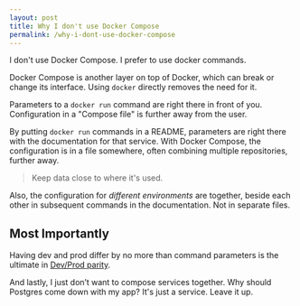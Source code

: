 ```yaml
---
layout: post
title: Why I don't use Docker Compose
permalink: /why-i-dont-use-docker-compose
---
```

<div id="intro" markdown="1">
I don't use Docker Compose. I prefer to use docker commands.
</div>

Docker Compose is another layer on top of Docker, which can break or change its
interface. Using `docker` directly removes the need for it.

Parameters to a `docker run` command are right there in front of you. Configuration in a "Compose file" is further away
from the user.

By putting `docker run` commands in a README, parameters are right there with
the documentation for that service. With Docker Compose, the configuration is
in a file somewhere, often combining multiple repositories, further away.

> Keep data close to where it's used.

Also, the configuration for _different environments_ are together, beside each other in
subsequent commands in the documentation. Not in separate files.

## Most Importantly

Having dev and prod differ by no more than command parameters is the ultimate in
[Dev/Prod parity](https://12factor.net/dev-prod-parity).

And lastly, I just don’t want to compose services together. Why should
Postgres come down with my app? It's just a service. Leave it up.

